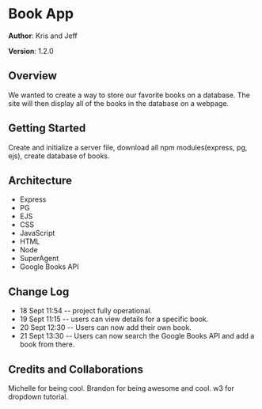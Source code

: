 # Book App

**Author**: Kris and Jeff

**Version**: 1.2.0

## Overview
We wanted to create a way to store our favorite books on a database.  The site will then display all of the books in the database on a webpage.

## Getting Started
Create and initialize a server file, download all npm modules(express, pg, ejs), create database of books.

## Architecture
- Express 
- PG 
- EJS 
- CSS 
- JavaScript 
- HTML 
- Node
- SuperAgent
- Google Books API

## Change Log
- 18 Sept 11:54 -- project fully operational.
- 19 Sept 11:15 -- users can view details for a specific book. 
- 20 Sept 12:30 -- Users can now add their own book.
- 21 Sept 13:30 -- Users can now search the Google Books API and add a book from there.

## Credits and Collaborations
Michelle for being cool.
Brandon for being awesome and cool.
w3 for dropdown tutorial.
